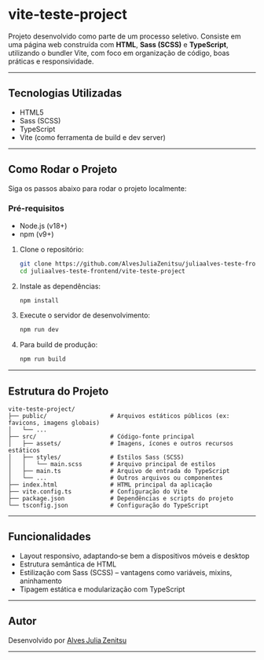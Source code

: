 # vite‑teste‑project

Projeto desenvolvido como parte de um processo seletivo. Consiste em uma página web construída com **HTML**, **Sass (SCSS)** e **TypeScript**, utilizando o bundler Vite, com foco em organização de código, boas práticas e responsividade.

---

## Tecnologias Utilizadas

- HTML5  
- Sass (SCSS)  
- TypeScript  
- Vite (como ferramenta de build e dev server)  


---

## Como Rodar o Projeto

Siga os passos abaixo para rodar o projeto localmente:

### Pré-requisitos

- Node.js (v18+)
- npm (v9+)


1. Clone o repositório:  
    ```bash
    git clone https://github.com/AlvesJuliaZenitsu/juliaalves-teste-frontend.git
    cd juliaalves-teste-frontend/vite-teste-project
    ```

2. Instale as dependências:  
    ```bash
    npm install
    ```

3. Execute o servidor de desenvolvimento:  
    ```bash
    npm run dev
    ```

4. Para build de produção:  
    ```bash
    npm run build
    ```

---

##  Estrutura do Projeto

    vite-teste-project/
    ├── public/                  # Arquivos estáticos públicos (ex: favicons, imagens globais)
    │   └── ...
    ├── src/                     # Código-fonte principal
    │   ├── assets/              # Imagens, ícones e outros recursos estáticos
    │   ├── styles/              # Estilos Sass (SCSS)
    │   │   └── main.scss        # Arquivo principal de estilos
    │   ├── main.ts              # Arquivo de entrada do TypeScript
    │   └── ...                  # Outros arquivos ou componentes
    ├── index.html               # HTML principal da aplicação
    ├── vite.config.ts           # Configuração do Vite
    ├── package.json             # Dependências e scripts do projeto
    └── tsconfig.json            # Configuração do TypeScript


---

##  Funcionalidades

- Layout responsivo, adaptando‑se bem a dispositivos móveis e desktop  
- Estrutura semântica de HTML  
- Estilização com Sass (SCSS) – vantagens como variáveis, mixins, aninhamento  
- Tipagem estática e modularização com TypeScript

---


##  Autor

Desenvolvido por [Alves Julia Zenitsu](https://github.com/AlvesJuliaZenitsu)

---